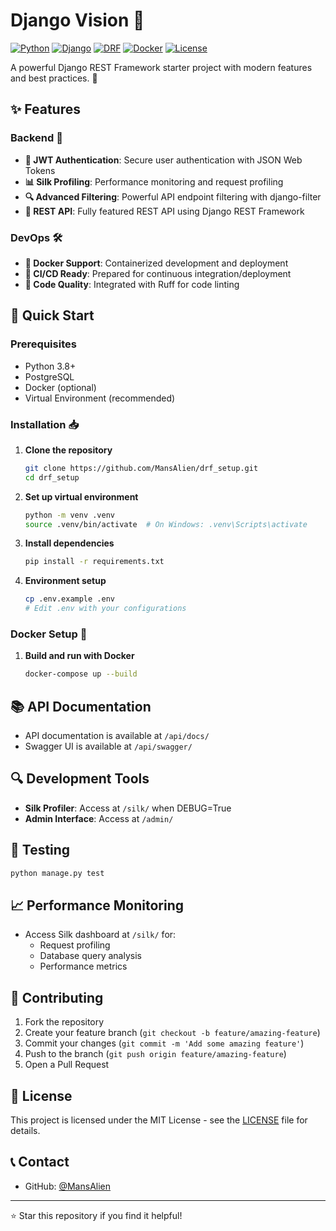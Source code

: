 # Django Vision 🚀

[![Python](https://img.shields.io/badge/Python-3.8+-blue.svg)](https://www.python.org/downloads/)
[![Django](https://img.shields.io/badge/Django-latest-green.svg)](https://www.djangoproject.com/)
[![DRF](https://img.shields.io/badge/DRF-latest-red.svg)](https://www.django-rest-framework.org/)
[![Docker](https://img.shields.io/badge/Docker-enabled-blue.svg)](https://www.docker.com/)
[![License](https://img.shields.io/badge/license-MIT-blue.svg)](LICENSE)

A powerful Django REST Framework starter project with modern features and best practices. 🌟

## ✨ Features

### Backend 🔧
- **🔐 JWT Authentication**: Secure user authentication with JSON Web Tokens
- **📊 Silk Profiling**: Performance monitoring and request profiling
- **🔍 Advanced Filtering**: Powerful API endpoint filtering with django-filter
- **🎯 REST API**: Fully featured REST API using Django REST Framework

### DevOps 🛠
- **🐳 Docker Support**: Containerized development and deployment
- **🔄 CI/CD Ready**: Prepared for continuous integration/deployment
- **📝 Code Quality**: Integrated with Ruff for code linting

## 🚀 Quick Start

### Prerequisites
- Python 3.8+
- PostgreSQL
- Docker (optional)
- Virtual Environment (recommended)

### Installation 📥

1. **Clone the repository**
   ```bash
   git clone https://github.com/MansAlien/drf_setup.git
   cd drf_setup
   ```

2. **Set up virtual environment**
   ```bash
   python -m venv .venv
   source .venv/bin/activate  # On Windows: .venv\Scripts\activate
   ```

3. **Install dependencies**
   ```bash
   pip install -r requirements.txt
   ```

4. **Environment setup**
   ```bash
   cp .env.example .env
   # Edit .env with your configurations
   ```

### Docker Setup 🐳

1. **Build and run with Docker**
   ```bash
   docker-compose up --build
   ```

## 📚 API Documentation

- API documentation is available at `/api/docs/`
- Swagger UI is available at `/api/swagger/`

## 🔍 Development Tools

- **Silk Profiler**: Access at `/silk/` when DEBUG=True
- **Admin Interface**: Access at `/admin/`

## 🧪 Testing

```bash
python manage.py test
```

## 📈 Performance Monitoring

- Access Silk dashboard at `/silk/` for:
  - Request profiling
  - Database query analysis
  - Performance metrics

## 🤝 Contributing

1. Fork the repository
2. Create your feature branch (`git checkout -b feature/amazing-feature`)
3. Commit your changes (`git commit -m 'Add some amazing feature'`)
4. Push to the branch (`git push origin feature/amazing-feature`)
5. Open a Pull Request

## 📝 License

This project is licensed under the MIT License - see the [LICENSE](LICENSE) file for details.

## 📞 Contact

- GitHub: [@MansAlien](https://github.com/MansAlien)

---

⭐️ Star this repository if you find it helpful!
